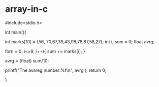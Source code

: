 # array-in-c
#include<stdio.h>


int main(){


int marks[10] = {56, 70,67,39,43,98,78,87,58,27};
int i, sum = 0;
float avrg;


for(i = 0; i<=9; i++){
	sum += marks[i];
}

 avrg = (float) sum/10;
   
   printf("The avareg number:%f\n", avrg );
   return 0;

}
